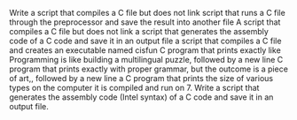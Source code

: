 Write a script that compiles a C file but does not link
 script that runs a C file through the preprocessor and save the result into another file
A script that compiles a C file but does not link
  a script that generates the assembly code of a C code and save it in an output file
a script that compiles a C file and creates an executable named cisfun
C program that prints exactly like Programming is like building a multilingual puzzle, followed by a new line
C program that prints exactly with proper grammar, but the outcome is a piece of art,, followed by a new line
a C program that prints the size of various types on the computer it is compiled and run on
7. Write a script that generates the assembly code (Intel syntax) of a C code and save it in an output file.

